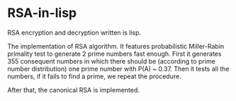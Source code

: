 RSA-in-lisp
===========

RSA encryption and decryption written is lisp. 

The implementation of RSA algorithm. It features probabilistic Miller-Rabin primality test to generate 2 prime numbers fast enough. First it generates 355 consequent numbers in which there should be (according to prime number distribution) one prime number with P(A) ~ 0.37. Then it tests all the numbers, if it fails to find a prime, we repeat the procedure. 

After that, the canonical RSA is implemented. 
